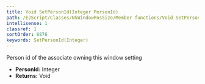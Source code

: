 ```yaml
---
title: Void SetPersonId(Integer PersonId)
path: /EJScript/Classes/NSWindowPosSize/Member functions/Void SetPersonId(Integer p_0)
intellisense: 1
classref: 1
sortOrder: 8876
keywords: SetPersonId(Integer)
---
```



Person id of the associate owning this window setting



* **PersonId:** Integer
* **Returns:** Void



